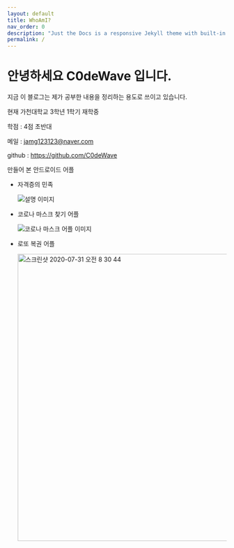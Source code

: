```yaml
---
layout: default
title: WhoAmI?
nav_order: 0
description: "Just the Docs is a responsive Jekyll theme with built-in search that is easily customizable and hosted on GitHub Pages."
permalink: /
---
```


# 안녕하세요 C0deWave 입니다.

지금 이 블로그는 제가 공부한 내용을 정리하는 용도로 쓰이고 있습니다.

현재 가천대학교 3학년 1학기 재학중

학점 : 4점 초반대

메일 : jamg123123@naver.com

github : https://github.com/C0deWave

만들어 본 안드로이드 어플

- 자격증의 민족

    ![설명 이미지](https://user-images.githubusercontent.com/16849874/88369872-e73fe180-cdcb-11ea-9d48-5da0ee3d5d3b.png)

- 코로나 마스크 찾기 어플

    ![코로나 마스크 어플 이미지](https://lh3.googleusercontent.com/sAtMzQmXCuldafaeeadRxQ7pyb32igwLbB-JqVL9lxtHOpjem8RwAKVLjliQDgoK0A=w3982-h2190-rw)

- 로또 복권 어플

    <img width="659" alt="스크린샷 2020-07-31 오전 8 30 44" src="https://user-images.githubusercontent.com/16849874/88984296-2f995b00-d308-11ea-99c7-8874845ef6f6.png">
